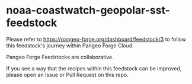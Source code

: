 # noaa-coastwatch-geopolar-sst-feedstock

Please refer to https://pangeo-forge.org/dashboard/feedstock/3 to follow this feedstock's journey within Pangeo Forge Cloud.

Pangeo Forge Feedstocks are collaborative.

If you see a way that the recipes within this feedstock can be improved, please open an Issue or Pull Request on this repo.
